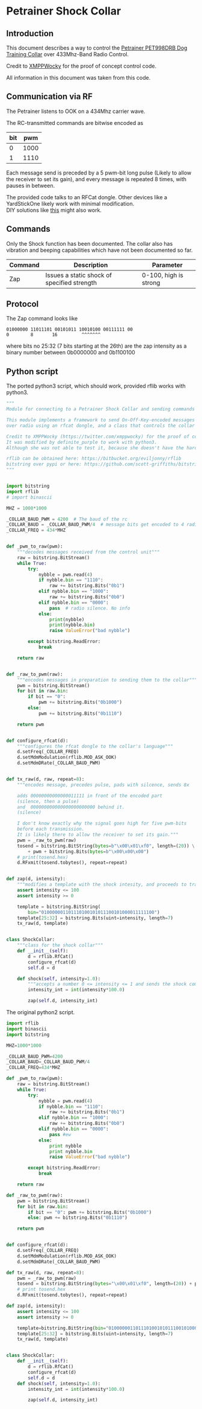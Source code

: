 # Petrainer Shock Collar

## Introduction

This document describes a way to control the
[Petrainer PET998DRB Dog Training Collar](https://www.amazon.com/gp/product/B00W6UVROK/)
over 433Mhz-Band Radio Control.

Credit to [XMPPWocky](https://twitter.com/xmppwocky) for the proof of concept control code.

All information in this document was taken from this code.

## Communication via RF

The Petrainer listens to OOK on a 434Mhz carrier wave.

The RC-transmitted commands are bitwise encoded as

bit | pwm
--- | ---
0 | 1000
1 | 1110

Each message send is preceded by a 5 pwm-bit long pulse (Likely to allow the receiver to set its gain), and every message is repeated 8 times, with pauses in between.

The provided code talks to an RFCat dongle. Other devices like a YardStickOne likely work with minimal modification.  
DIY solutions like [this](https://rurandom.org/justintime/w/Cheapest_ever_433_Mhz_transceiver_for_PCs) might also work.

## Commands

Only the Shock function has been documented. The collar also has vibration and beeping capabilities which have not been documented so far.

Command | Description | Parameter
--- | --- | ---
Zap | Issues a static shock of specified strength| 0-100, high is strong

## Protocol

The Zap command looks like

```
01000000 11011101 00101011 10010100 00111111 00
0        8       16         ^^^^^^^
```

where bits no 25:32 (7 bits starting at the 26th) are the zap intensity as a binary number between 0b0000000 and 0b1100100

## Python script

The ported python3 script, which should work, provided rflib works with python3.
```python
"""
Module for connecting to a Petrainer Shock Collar and sending commands

This module implements a framework to send On-Off-Key-encoded messages
over radio using an rfcat dongle, and a class that controls the collar's shock function.

Credit to XMPPWocky (https://twitter.com/xmppwocky) for the proof of concept control code.
It was modified by definite_purple to work with python3.
Although she was not able to test it, because she doesn't have the hardware.

rflib can be obtained here: https://bitbucket.org/eviljonny/rflib
bitstring over pypi or here: https://github.com/scott-griffiths/bitstring
"""


import bitstring
import rflib
# import binascii

MHZ = 1000*1000

_COLLAR_BAUD_PWM = 4200  # The baud of the rc
_COLLAR_BAUD = _COLLAR_BAUD_PWM/4  # message bits get encoded to 4 radio bits
_COLLAR_FREQ = 434*MHZ


def _pwm_to_raw(pwm):
    """decodes messages received from the control unit"""
    raw = bitstring.BitStream()
    while True:
        try:
            nybble = pwm.read(4)
            if nybble.bin == "1110":
                raw += bitstring.Bits("0b1")
            elif nybble.bin == "1000":
                raw += bitstring.Bits("0b0")
            elif nybble.bin == "0000":
                pass  # radio silence. No info
            else:
                print(nybble)
                print(nybble.bin)
                raise ValueError("bad nybble")

        except bitstring.ReadError:
            break

    return raw


def _raw_to_pwm(raw):
    """encodes messages in preparation to sending them to the collar"""
    pwm = bitstring.BitStream()
    for bit in raw.bin:
        if bit == "0":
            pwm += bitstring.Bits("0b1000")
        else:
            pwm += bitstring.Bits("0b1110")

    return pwm


def configure_rfcat(d):
    """configures the rfcat dongle to the collar's language"""
    d.setFreq(_COLLAR_FREQ)
    d.setMdmModulation(rflib.MOD_ASK_OOK)
    d.setMdmDRate(_COLLAR_BAUD_PWM)


def tx_raw(d, raw, repeat=8):
    """encodes message, precedes pulse, pads with silcence, sends 8x

    adds 00000000000000011111 in front of the encoded part
    (silence, then a pulse) 
    and  000000000000000000000000 behind it.
    (silence)

    I don't know exactly why the signal goes high for five pwm-bits
    before each transmission.
    It is likely there to allow the receiver to set its gain."""
    pwm = _raw_to_pwm(raw)
    tosend = bitstring.BitString(bytes=b"\x00\x01\xf0", length=(20)) \
        + pwm + bitstring.Bits(bytes=b"\x00\x00\x00")
    # print(tosend.hex)
    d.RFxmit(tosend.tobytes(), repeat=repeat)


def zap(d, intensity):
    """modifies a template with the shock intesity, and proceeds to transmit"""
    assert intensity <= 100
    assert intensity >= 0

    template = bitstring.BitString(
        bin="010000001101110100101011100101000011111100")
    template[25:32] = bitstring.Bits(uint=intensity, length=7)
    tx_raw(d, template)


class ShockCollar:
    """class for the shock collar"""
    def __init__(self):
        d = rflib.RfCat()
        configure_rfcat(d)
        self.d = d

    def shock(self, intensity=1.0):
        """accepts a number 0 <= intensity <= 1 and sends the shock command"""
        intensity_int = int(intensity*100.0)

        zap(self.d, intensity_int)

```

The original python2 script.
```python
import rflib
import binascii
import bitstring

MHZ=1000*1000

_COLLAR_BAUD_PWM=4200
_COLLAR_BAUD=_COLLAR_BAUD_PWM/4
_COLLAR_FREQ=434*MHZ

def _pwm_to_raw(pwm):
    raw = bitstring.BitStream()
    while True:
        try:
            nybble = pwm.read(4)
            if nybble.bin == "1110":
                raw += bitstring.Bits("0b1")
            elif nybble.bin == "1000":
                raw += bitstring.Bits("0b0")
            elif nybble.bin == "0000":
                pass #ew
            else:
                print nybble
                print nybble.bin
                raise ValueError("bad nybble")

        except bitstring.ReadError:
            break

    return raw

def _raw_to_pwm(raw):
    pwm = bitstring.BitStream()
    for bit in raw.bin:
        if bit == "0": pwm += bitstring.Bits("0b1000")
        else: pwm += bitstring.Bits("0b1110")

    return pwm


def configure_rfcat(d):
    d.setFreq(_COLLAR_FREQ)
    d.setMdmModulation(rflib.MOD_ASK_OOK)
    d.setMdmDRate(_COLLAR_BAUD_PWM)

def tx_raw(d, raw, repeat=8):
    pwm = _raw_to_pwm(raw)
    tosend = bitstring.BitString(bytes="\x00\x01\xf0", length=(20)) + pwm + bitstring.Bits(bytes="\x00\x00\x00")
    # print tosend.hex
    d.RFxmit(tosend.tobytes(), repeat=repeat)

def zap(d, intensity):
    assert intensity <= 100 
    assert intensity >= 0

    template=bitstring.BitString(bin="010000001101110100101011100101000011111100")
    template[25:32] = bitstring.Bits(uint=intensity, length=7)
    tx_raw(d, template)


class ShockCollar:
    def __init__(self):
        d = rflib.RfCat()
        configure_rfcat(d)
        self.d = d
    def shock(self, intensity=1.0):
        intensity_int = int(intensity*100.0)

        zap(self.d, intensity_int)
```
